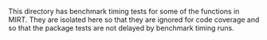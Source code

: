 This directory has benchmark timing tests
for some of the functions in MIRT.
They are isolated here
so that they are ignored for code coverage
and so that the package tests
are not delayed by benchmark timing runs.
